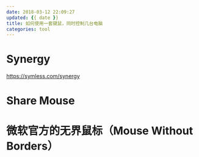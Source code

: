 ```yaml
---
date: 2018-03-12 22:09:27
updated: {{ date }}
title: 如何使用一套键鼠，同时控制几台电脑
categories: tool
---
```



# Synergy
https://symless.com/synergy

# Share Mouse
# 微软官方的无界鼠标（Mouse Without Borders）
